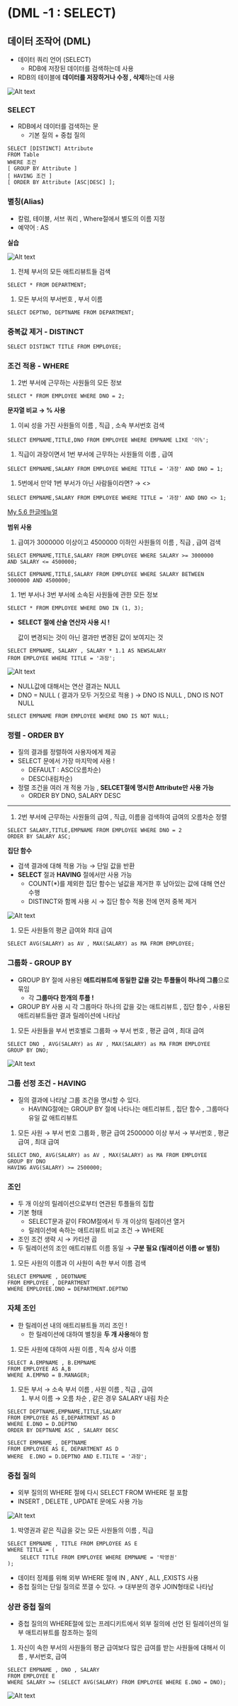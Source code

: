#  (DML -1 : SELECT)

## 데이터 조작어 (DML)

- 데이터 쿼리 언어 (SELECT)
    - RDB에 저장된 데이터를 검색하는데 사용
- RDB의 테이블에 **데이터를 저장하거나 수정 , 삭제**하는데 사용

![Alt text](https://user-images.githubusercontent.com/84346055/254004351-a712adab-d944-4b74-b95b-0351899bed5d.png)

### SELECT

- RDB에서 데이터를 검색하는 문
    - 기본 질의 + 중첩 질의

```
SELECT [DISTINCT] Attribute
FROM Table
WHERE 조건
[ GROUP BY Attribute ]
[ HAVING 조건 ]
[ ORDER BY Attribute [ASC|DESC] ];
```

### 별칭(Alias)

- 칼럼, 테이블, 서브 쿼리 , Where절에서 별도의 이름 지정
- 예약어 : AS

**실습**

![Alt text](https://user-images.githubusercontent.com/84346055/254004382-bf516d1b-9413-42da-831d-e347874349e9.png)

1. 전체 부서의 모든 애트리뷰트들 검색

```
SELECT * FROM DEPARTMENT;
```

1. 모든 부서의 부서번호 , 부서 이름

```
SELECT DEPTNO, DEPTNAME FROM DEPARTMENT;
```

### 중복값 제거 - DISTINCT

```
SELECT DISTINCT TITLE FROM EMPLOYEE;
```

### 조건 적용 - WHERE

1. 2번 부서에 근무하는 사원들의 모든 정보

```
SELECT * FROM EMPLOYEE WHERE DNO = 2;
```

**문자열 비교 → % 사용**

1. 이씨 성을 가진 사원들의 이름 , 직급 , 소속 부서번호 검색

```
SELECT EMPNAME,TITLE,DNO FROM EMPLOYEE WHERE EMPNAME LIKE '이%';
```

1. 직급이 과장이면서 1번 부서에 근무하는 사원들의 이름 , 급여

```
SELECT EMPNAME,SALARY FROM EMPLOYEE WHERE TITLE = '과장' AND DNO = 1;
```

1. 5번에서 만약 1번 부서가 아닌 사람들이라면? → <>

```
SELECT EMPNAME,SALARY FROM EMPLOYEE WHERE TITLE = '과장' AND DNO <> 1;
```

[My 5.6 한글메뉴얼](http://www.innodbcluster.com/?depth=120501)

**범위 사용**

1. 급여가 3000000 이상이고 4500000 이하인 사원들의 이름 , 직급 , 급여 검색

```
SELECT EMPNAME,TITLE,SALARY FROM EMPLOYEE WHERE SALARY >= 3000000 
AND SALARY <= 4500000;

SELECT EMPNAME,TITLE,SALARY FROM EMPLOYEE WHERE SALARY BETWEEN
3000000 AND 4500000;
```

1. 1번 부서나 3번 부서에 소속된 사원들에 관한 모든 정보

```
SELECT * FROM EMPLOYEE WHERE DNO IN (1, 3);
```

- **SELECT 절에 산술 연산자 사용 시 !**

  값이 변경되는 것이 아닌 결과만 변경된 값이 보여지는 것


```
SELECT EMPNAME, SALARY , SALARY * 1.1 AS NEWSALARY
FROM EMPLOYEE WHERE TITLE = '과장';
```

![Alt text](https://user-images.githubusercontent.com/84346055/254004391-286b0bc0-e8e7-4188-9230-f4b6c1d413c3.png)

- NULL값에 대해서는 연산 결과는 NULL
- DNO = NULL ( 결과가 모두 거짓으로 적용 ) → DNO IS NULL , DNO IS NOT NULL

```
SELECT EMPNAME FROM EMPLOYEE WHERE DNO IS NOT NULL;
```

### 정렬 - ORDER BY

- 질의 결과를 정렬하여 사용자에게 제공
- SELECT 문에서 가장 마지막에 사용 !
    - DEFAULT : ASC(오름차순)
    - DESC(내림차순)
- 정렬 조건을 여러 개 적용 가능 , **SELCET절에 명시한 Attribute만 사용 가능**
    - ORDER BY DNO, SALARY DESC

---

1. 2번 부서에 근무하는 사원들의 급여 , 직급, 이름을 검색하여 급여의 오름차순 정렬

```
SELECT SALARY,TITLE,EMPNAME FROM EMPLOYEE WHERE DNO = 2 
ORDER BY SALARY ASC;
```

**집단 함수**

- 검색 결과에 대해 적용 가능 → 단일 값을 반환
- **SELECT** 절과 **HAVING** 절에서만 사용 가능
    - COUNT(*)를 제외한 집단 함수는 널값을 제거한 후 남아있는 값에 대해 연산 수행
    - DISTINCT와 함께 사용 시 → 집단 함수 적용 전에 먼저 중복 제거

![Alt text](https://user-images.githubusercontent.com/84346055/254004396-f5659d66-90ca-4fc4-b5ad-ddc11877b85a.png)

1. 모든 사원들의 평균 급여와 최대 급여

```
SELECT AVG(SALARY) as AV , MAX(SALARY) as MA FROM EMPLOYEE;
```

### 그룹화 - GROUP BY

- GROUP BY 절에 사용된 **애트리뷰트에 동일한 값을 갖는 투플들이 하나의 그룹**으로 묶임
    - 각 **그룹마다 한개의 투플 !**
- GROUP BY 사용 시 각 그룹마다 하나의 값을 갖는 애트리뷰트 , 집단 함수 , 사용된 애트리뷰트들만 결과 릴레이션에 나타남
1. 모든 사원들을 부서 번호별로 그룹화 → 부서 번호 , 평균 급여 , 최대 급여

```
SELECT DNO , AVG(SALARY) as AV , MAX(SALARY) as MA FROM EMPLOYEE 
GROUP BY DNO;
```

![Alt text](https://user-images.githubusercontent.com/84346055/254004401-fb03e219-cdf2-4ffb-8b6a-2ddb3f605ba6.png)

### 그룹 선정 조건 - HAVING

- 질의 결과에 나타날 그룹 조건을 명시할 수 있다.
    - HAVING절에는 GROUP BY 절에 나타나는 애트리뷰트 , 집단 함수 , 그룹마다 유일 값 애트리뷰트
1. 모든 사원 → 부서 번호 그룹화 , 평균 급여 2500000 이상 부서 → 부서번호 , 평균 급여 , 최대 급여

```
SELECT DNO, AVG(SALARY) as AV , MAX(SALARY) as MA FROM EMPLOYEE 
GROUP BY DNO 
HAVING AVG(SALARY) >= 2500000;
```

### 조인

- 두 개 이상의 릴레이션으로부터 연관된 투플들의 집합
- 기본 형태
    - SELECT문과 같이 FROM절에서 두 개 이상의 릴레이션 열거
    - 릴레이션에 속하는 애트리뷰트 비교 조건 → WHERE
- 조인 조건 생략 시 → 카티션 곱
- 두 릴레이션의 조인 애트리뷰트 이름 동일 → **구분 필요 (릴레이션 이름 or 별칭)**
1. 모든 사원의 이름과 이 사원이 속한 부서 이름 검색

```
SELECT EMPNAME , DEOTNAME
FROM EMPLOYEE , DEPARTMENT
WHERE EMPLOYEE.DNO = DEPARTMENT.DEPTNO
```

### 자체 조인

- 한 릴레이션 내의 애트리뷰트들 끼리 조인 !
    - 한 릴레이션에 대하여 별칭을 **두 개 사용**해야 함
1. 모든 사원에 대하여 사원 이름 , 직속 상사 이름

```
SELECT A.EMPNAME , B.EMPNAME
FROM EMPLOYEE AS A,B
WHERE A.EMPNO = B.MANAGER;
```

1. 모든 부서 → 소속 부서 이름 , 사원 이름 , 직급 , 급여
    1. 부서 이름 → 오름 차순 , 같은 경우 SALARY 내림 차순

```
SELECT DEPTNAME,EMPNAME,TITLE,SALARY
FROM EMPLOYEE AS E,DEPARTMENT AS D
WHERE E.DNO = D.DEPTNO
ORDER BY DEPTNAME ASC , SALARY DESC
```

```
SELECT EMPNAME , DEPTNAME
FROM EMPLOYEE AS E, DEPARTMENT AS D
WHERE  E.DNO = D.DEPTNO AND E.TILTE = '과장';
```

### 중첩 질의

- 외부 질의의 WHERE 절에 다시 SELECT FROM WHERE 절 포함
- INSERT , DELETE , UPDATE 문에도 사용 가능

![Alt text](https://user-images.githubusercontent.com/84346055/254004404-f53f0506-f96a-4964-a08a-a65b864a4d23.png)

1. 박영권과 같은 직급을 갖는 모든 사원들의 이름 , 직급

```
SELECT EMPNAME , TITLE FROM EMPLOYEE AS E
WHERE TITLE = (
	SELECT TITLE FROM EMPLOYEE WHERE EMPNAME = '박영권'
);
```

- 데이터 정제를 위해 외부 WHERE 절에 IN , ANY , ALL ,EXISTS 사용
- 중첩 질의는 단일 질의로 쪼갤 수 있다. → 대부분의 경우 JOIN형태로 나타남

### 상관 중첩 질의

- 중첩 질의의 WHERE절에 있는 프레디키트에서 외부 질의에 선언 된 릴레이션의 일부 애트리뷰트를 참조하는 질의
1. 자신이 속한 부서의 사원들의 평균 급여보다 많은 급여를 받는 사원들에 대해서 이름 , 부서번호, 급여

```
SELECT EMPNAME , DNO , SALARY
FROM EMPLOYEE E
WHERE SALARY >= (SELECT AVG(SALARY) FROM EMPLOYEE WHERE E.DNO = DNO);
```

![Alt text](https://user-images.githubusercontent.com/84346055/254004409-0bca1b63-c06e-4030-9893-84b8cb8652f7.png)

